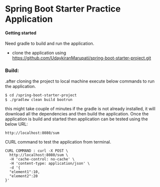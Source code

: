 # Spring Boot Starter Practice Application
#### Getting started
Need gradle to build and run the application.
  - clone the application using https://github.com/UdaykiranMarupati/spring-boot-starter-project.git
 
### Build:

  .after cloning the project to local machine execute below commands to run the application.
```sh
$ cd /spring-boot-starter-project
$ ./gradlew clean build bootrun
```
this might take couple of minutes if the gradle is not already installed, it will download all the dependencies and then build the application.
Once the application is build and started then application can be tested using the below URL:
```sh.
http://localhost:8080/sum
```
CURL command to test the application from terminal.
```sh.
CURL COMMAND : curl -X POST \
  http://localhost:8080/sum \
  -H 'cache-control: no-cache' \
  -H 'content-type: application/json' \
  -d '{
  "element1":10,
  "element2":20
}'
```
